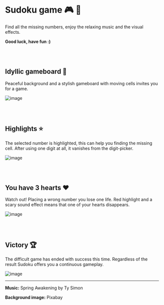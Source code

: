 # Sudoku game :video_game: :jigsaw:

Find all the missing numbers, enjoy the relaxing music and the visual effects. 

**Good luck, have fun :)** 


<br><br>
## Idyllic gameboard :palm_tree:
Peaceful background and a stylish gameboard with moving cells invites you for a game.

![image](https://github.com/Horadry/Sudoku/assets/61520916/e7e533b4-0439-4297-80f8-159d69241539)


<br><br>
## Highlights :star:
The selected number is highlighted, this can help you finding the missing cell.
After using one digit at all, it vanishes from the digit-picker.

![image](https://github.com/Horadry/Sudoku/assets/61520916/663d7ed3-dc6a-4883-b62a-bef27f0b881e)


<br><br>
## You have 3 hearts :hearts:
Watch out! Placing a wrong number you lose one life. Red highlight and a scary sound effect means that one of your hearts disappears.

![image](https://github.com/Horadry/Sudoku/assets/61520916/4203823d-6406-4ff3-8565-acb836532e58)


<br><br>
## Victory :trophy:
The difficult game has ended with success this time. Regardless of the result Sudoku offers you a continuous gameplay. 

![image](https://github.com/Horadry/Sudoku/assets/61520916/a4134983-6532-4ebf-bb84-d2b723bfff8a)

***

**Music:** Spring Awakening by Ty Simon

**Background image:** Pixabay
